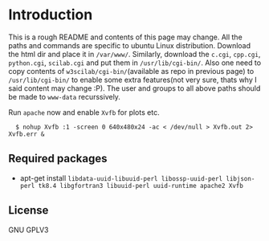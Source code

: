 Introduction
============
This is a rough README and contents of this page may change.
All the paths and commands are specific to ubuntu Linux distribution.
Download the html dir and place it in `/var/www/`. 
Similarly, download the `c.cgi`, `cpp.cgi`, `python.cgi`, `scilab.cgi` and put them in `/usr/lib/cgi-bin/`. Also one need to copy contents of `w3scilab/cgi-bin/`(available as repo in previous page) to `/usr/lib/cgi-bin/` to enable some extra features(not very sure, thats why I said content may change :P).
The user and groups to all above paths should be made to `www-data` recurssively.

Run `apache` now and enable `Xvfb` for plots etc.


      $ nohup Xvfb :1 -screen 0 640x480x24 -ac < /dev/null > Xvfb.out 2> Xvfb.err &


Required packages
-----------------

 * apt-get install `libdata-uuid-libuuid-perl libossp-uuid-perl libjson-perl tk8.4 libgfortran3 libuuid-perl uuid-runtime apache2 Xvfb`


License
-------
GNU GPLV3
